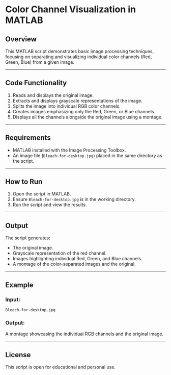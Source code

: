 # Color Channel Visualization in MATLAB

## Overview
This MATLAB script demonstrates basic image processing techniques, focusing on separating and visualizing individual color channels (Red, Green, Blue) from a given image. 

---

## Code Functionality
1. Reads and displays the original image.
2. Extracts and displays grayscale representations of the image.
3. Splits the image into individual RGB color channels.
4. Creates images emphasizing only the Red, Green, or Blue channels.
5. Displays all the channels alongside the original image using a montage.

---

## Requirements
- MATLAB installed with the Image Processing Toolbox.
- An image file (`Bleach-for-desktop.jpg`) placed in the same directory as the script.

---

## How to Run
1. Open the script in MATLAB.
2. Ensure `Bleach-for-desktop.jpg` is in the working directory.
3. Run the script and view the results.

---

## Output
The script generates:
- The original image.
- Grayscale representation of the red channel.
- Images highlighting individual Red, Green, and Blue channels.
- A montage of the color-separated images and the original.

---

## Example
### Input:
`Bleach-for-desktop.jpg`

### Output:
A montage showcasing the individual RGB channels and the original image.

---

## License
This script is open for educational and personal use.

